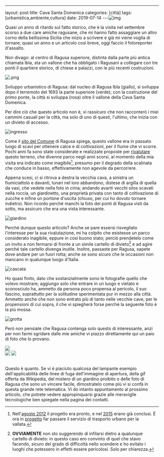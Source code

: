 ---
layout: post
title: Cava Santa Domenica
categories: [città]
tags: [urbanistica,ambiente,cultura]
date: 2019-07-14
---![img](./indietro.png)

Quasi un anno di ritardo sul fatto storico, che è la visita nel settembre scorso a due care amiche ragusane, che mi hanno fatto assaggiare un altro corno della bellissima Sicilia che inizio a scrivere e già mi viene voglia di tornare; quasi un anno e un articolo così breve, oggi faccio il fotoreporter d'assalto.

Non divago: al centro di Ragusa superiore, distinta dalla parte più antica chiamata Ibla, sta un vallone che ha obbligato i Ragusani a collegare con tre ponti il quartiere storico, di chiese e palazzi, con le più recenti costruzioni.

<div class="img_env">
 <img src="https://upload.wikimedia.org/wikipedia/commons/4/45/Urbanizzazione_di_Ragusa.gif" alt='.png'>
 <div>
   <p class="txt_legend">Sviluppo urbanistico di Ragusa: dal nucleo di Ragusa Ibla (giallo), si sviluppa dopo il terremoto del 1693 la parte superiore (verde); con la costruzione del primo ponte, la città si sviluppa (rosa) oltre il vallone della Cava Santa Domenica. </p>
 </div>
</div>

 Per dire ciò che questo articolo non è, vi rassicuro che non racconterò i miei cammini casuali per la città, ma solo di uno di questi, l'ultimo, che inizia con un divieto di accesso.

![ingresso](./ingresso.png)

Come il [sito del Comune](https://www.comune.ragusa.gov.it/notizie/archivi/rgsottosopra.html?i=24944&amp;docs=12&amp;y=2011) di Ragusa spiega, questo vallone era in passato luogo di scavi per ottenere calce e di coltivazioni, per il fiume che vi scorre. Pochi anni fa sono state considerate e realizzate proposte per [rivalutare](https://www.comune.ragusa.gov.it/notizie/archivi/rgsottosopra.html?i=26159&docs=12&y=2011) questo terreno, che divenne parco negli anni scorsi, al momento della mia visita era indicato come inagibile[^1], presumo per il degrado della scalinata che conduce in basso, effettivamente non agevole da percorrere.

Appena scesi, ci si ritrova a destra la vecchia cava, a sinistra un fiumiciattolo e davanti, lunari nel loro abbandono, distese di argilla di quella da vasi, che vedete nella foto in cima; andando avanti vecchi silos scavati nella roccia, un giardinetto, una proprietà privata con tanto di coltivazione di zucche e infine un portone d'uscita (chiuso, per cui ho dovuto tornare indietro). Non ricordo perché manchi la foto dei ponti di Ragusa visti da sotto, ma assicuro che era una vista interessante.

![giardino](./giardinetto.png)

Perché dunque questo articolo? Anche se pare essersi risvegliato l'interesse per la sua rivalutazione, mi ha colpito che esistesse un parco considerato inagibile, eppure in così buono stato; perciò prendetelo come un invito a non fermarsi di fronte a un simile cartello di divieto[^2] e ad agire perché tale cartello divenga inutile. Inoltre, passaste per Ragusa, sapete dove andare per un fuori rotta; anche se sono sicuro che le occasioni non mancano in qualunque luogo d'Italia.

![cascata](cascata.png)

Ho quasi finito, dato che sostanzialmente sono le fotografie quello che volevo mostrare; aggiungo solo che entrare in un luogo e vietato e sconosciuto ha, ammetto da persona poco propensa al pericolo, il suo fascino, soprattutto per la solitudine sperimentata pur in mezzo alla città. Ammetto anche che non sono entrato più di tanto nelle vecchie cave, per le propensioni di cui sopra, il che vi spiegherà forse perché la seguente foto è la più mossa.

![grotta](grotta.png)

Però non pensiate che Ragusa contenga solo questo di interessante, anzi per non farmi sgridare dalle mie amiche vi piazzo direttamente qui un paio di foto che lo provano.


<div class="row">
<div class="column2">
<img src="sanGiorgio.png" class="column2"></img>
</div>
<div class="column2">  
<img src="ibla.png"></img>
<img src="cupola.png"></img>
</div>
</div>

<br>

Questo è quanto.
Se vi è piaciuto qualcosa del lampante esempio dell'applicabilità delle linee di fuga dell'immagine di apertura, della gif offerta da Wikipedia, del mistero di un giardino proibito o delle foto di Ragusa che sono un vincere facile, dimostratelo come più vi si confà in questa grande rete telematica. Vi do intanto appuntamento al prossimo articolo, che potrete vedere appropinquarsi grazie alle meraviglie tecnologiche ben spiegate nella pagina dei contatti.





[^1]: Nell'[agosto 2012](https://www.comune.ragusa.gov.it/notizie/archivi/comunicatistampa.html?docs=2&m=13&y=2012&t=domenica&i=39318) il progetto era pronto, e nel [2015](https://www.comune.ragusa.gov.it/notizie/archivi/comunicatistampa.html?docs=2&m=13&y=2015&t=cava&i=66723) erano già conclusi. È ora in [progetto](https://www.comune.ragusa.gov.it/notizie/archivi/comunicatistampa.html?docs=2&m=13&y=2019&i=89891) far passare il servizio di trasporto urbano per la vallata.

[^2]: __OVVIAMENTE__ non sto suggerendo di infilarsi dietro a qualunque cartello di divieto: in questo caso ero convinto di quel che stavo facendo, sicuro del grado di difficoltà nello scendere e ho evitato i luoghi che potessero in effetti essere pericolosi. Solo per chiarezza.
